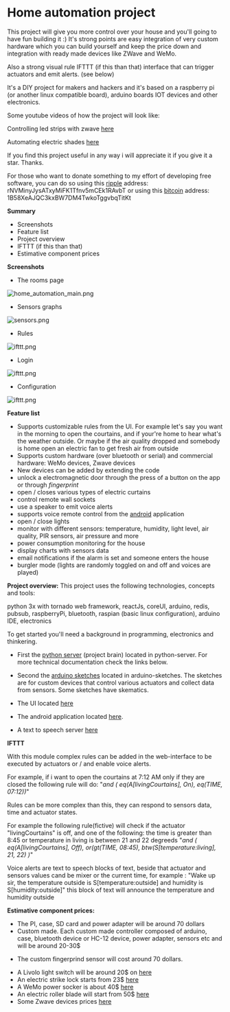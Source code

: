 # Home automation project #

This project will give you more control over your house and you'll going to have fun building it :)
It's strong points are easy integration of very custom hardware which you can build yourself and keep the price down and
integration with ready made devices like ZWave and WeMo.

Also a strong visual rule IFTTT (if this than that) interface that can trigger actuators and emit alerts. (see below)

It's a DIY project for makers and hackers and it's based on a raspberry pi (or another linux compatible board), arduino boards
IOT devices and other electronics.

Some youtube videos of how the project will look like:

Controlling led strips with zwave [here](https://youtu.be/AjYH_NEiPWc)

Automating electric shades [here](https://youtu.be/85ctap3Tpgk)

If you find this project useful in any way i will appreciate it if you give it a star. Thanks.

For those who want to donate something to my effort of developing free software, you can do so using this [ripple](https://ripple.com/) address: 
rNVMinyJysATxyMiFK1Tfnv5mCEk1RAvbT or using this [bitcoin](https://bitcoin.org/en/) address: 1B58XeAJQC3kxBW7DM4TwkoTggvbqTitKt



**Summary**

* Screenshots
* Feature list
* Project overview
* IFTTT (if this than that)
* Estimative component prices


**Screenshots** 

 * The rooms page
 
![home_automation_main.png](https://github.com/danionescu0/home-automation/blob/master/screenshots/onepageapp/rooms.png)

 * Sensors graphs 
 
![sensors.png](https://github.com/danionescu0/home-automation/blob/master/screenshots/onepageapp/graphs.png)

 * Rules 
 
![ifttt.png](https://github.com/danionescu0/home-automation/blob/master/screenshots/onepageapp/rules.png)

 * Login 
 
![ifttt.png](https://github.com/danionescu0/home-automation/blob/master/screenshots/onepageapp/login.png)

 * Configuration 
 
![ifttt.png](https://github.com/danionescu0/home-automation/blob/master/screenshots/onepageapp/configuration.png)



**Feature list**

* Supports customizable rules from the UI. For example let's say you want in the morning to open the courtains, and 
if your're home to hear what's the weather outside. Or maybe if the air quality dropped and somebody is home open an
electric fan to get fresh air from outside
* Supports custom hardware (over bluetooth or serial) and commercial hardware: WeMo devices, Zwave devices
* New devices can be added by extending the code
* unlock a electromagnetic door through the press of a button on the app or through *fingerprint*
* open / closes various types of electric curtains 
* control remote wall sockets 
* use a speaker to emit voice alerts
* supports voice remote control from the [android](https://github.com/danionescu0/android-home-automation-support) application
* open / close lights
* monitor with different sensors: temperature, humidity, light level, air quality, PIR sensors, air pressure and more
* power consumption monitoring for the house
* display charts with sensors data
* email notifications if the alarm is set and someone enters the house
* burgler mode (lights are randomly toggled on and off and voices are played)


**Project overview:**
This project uses the following technologies, concepts and tools: 

python 3x with tornado web framework, reactJs, coreUI, arduino, redis, pubsub, raspberryPi, bluetooth, raspian (basic linux configuration),
 arduino IDE, electronics

To get started you'll need a background in programming, electronics and thinkering. 
* First the [python server](https://github.com/danionescu0/home-automation/tree/master/python-server) (project brain) located in python-server.
For more technical documentation check the links below.

* Second the [arduino sketches](https://github.com/danionescu0/home-automation/tree/master/arduino-sketches) located in arduino-sketches. 
The sketches are for custom devices that control various actuators and collect data from sensors.
Some sketches have skematics.

* The UI located [here](https://github.com/danionescu0/home-automation/tree/master/ui)

* The android application located [here](https://github.com/danionescu0/android-home-automation-support). 

* A text to speech server [here](https://github.com/danionescu0/home-automation/tree/master/remote-speaker)



**IFTTT**

With this module complex rules can be added in the web-interface to be executed by actuators or / and enable voice alerts.

For example, if i want to open the courtains at 7:12 AM only if they are closed the following rule will do:
"_and  ( eq(A[livingCourtains], On), eq(TIME, 07:12))_"

Rules can be more complex than this, they can respond to sensors data, time and actuator states.

For example the following rule(fictive) will check if the actuator "livingCourtains" is off, and one of the following: 
the time is greater than 8:45 or temperature in living is between 21 and 22 degreeds
"_and  ( eq(A[livingCourtains], Off), or(gt(TIME, 08:45), btw(S[temperature:living], 21, 22) )_"

Voice alerts are text to speech blocks of text, beside that actuator and sensors values cand be mixer or the current time,
for example : "Wake up sir, the temperature outside is S[temperature:outside] and humidity is S[humidity:outside]" this
block of text will announce the temperature and humidity outside



**Estimative component prices:**

* The PI, case, SD card and power adapter will be around 70 dollars
* Custom made. 
Each custom made  controller composed of arduino, case, bluetooth device or HC-12 device, power adapter, sensors etc and will be around 20-30$

- The custom fingerprind sensor will cost around 70 dollars.

* A Livolo light switch will be around 20$ on [here](https://www.aliexpress.com/premium/livolo-eu.html?ltype=wholesale&d=y&origin=y&isViewCP=y&catId=0&initiative_id=SB_20161208130911&SearchText=livolo+eu&blanktest=0)
* An electric strike lock starts from 23$ [here](http://www.ebay.com/sch/i.html?_odkw=electric+door+lock&_osacat=0&_from=R40&_trksid=p2045573.m570.l1313.TR0.TRC0.H0.Xelectric+strike+lock.TRS0&_nkw=electric+strike+lock&_sacat=0)
* A WeMo power socker is about 40$ [here](http://www.belkin.com/us/Products/home-automation/c/wemo-home-automation/) 
* An electric roller blade will start from 50$ [here](http://www.ebay.com/sch/i.html?_odkw=electric+courtains&_osacat=0&_from=R40&_trksid=p2045573.m570.l1313.TR0.TRC0.H0.Xelectric+roller+blinds.TRS0&_nkw=electric+roller+blinds&_sacat=0)
* Some Zwave devices prices [here](http://z-wavelab.com/)